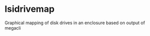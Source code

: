 lsidrivemap
===========

Graphical mapping of disk drives in an enclosure based on output of megacli
